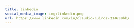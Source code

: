 ```yaml
---
title: linkedin
social_media_image: img/linkedin.png
url: https://www.linkedin.com/in/claudio-quiroz-214630bb/
---
```

